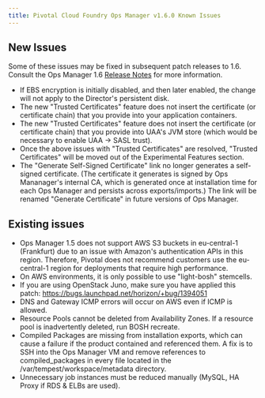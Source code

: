 ```yaml
---
title: Pivotal Cloud Foundry Ops Manager v1.6.0 Known Issues
---
```


## New Issues

Some of these issues may be fixed in subsequent patch releases to 1.6. Consult the Ops Manager 1.6 [Release Notes](opsmanager_rn_1_6.html) for more information.

* If EBS encryption is initially disabled, and then later enabled, the change will not apply to the Director's persistent disk.
* The new "Trusted Certificates" feature does not insert the certificate (or certificate chain) that you provide into your application containers.
* The new "Trusted Certificates" feature does not insert the certificate (or certificate chain) that you provide into UAA's JVM store (which would be necessary to enable UAA -> SASL trust).
* Once the above issues with "Trusted Certificates" are resolved, "Trusted Certificates" will be moved out of the Experimental Features section.
* The "Generate Self-Signed Certificate" link no longer generates a self-signed certificate.  (The certificate it generates is signed by Ops Mananager's internal CA, which is generated once at installation time for each Ops Manager and persists across exports/imports.)  The link will be renamed "Generate Certificate" in future versions of Ops Manager.

## Existing issues

* Ops Manager 1.5 does not support AWS S3 buckets in eu-central-1 (Frankfurt) due to an issue with Amazon's authentication APIs in this region. Therefore, Pivotal does not recommend customers use the eu-central-1 region for deployments that require high performance.
* On AWS environments, it is only possible to use "light-bosh" stemcells.
* If you are using OpenStack Juno, make sure you have applied this patch: https://bugs.launchpad.net/horizon/+bug/1394051
* DNS and Gateway ICMP errors will occur on AWS even if ICMP is allowed.
* Resource Pools cannot be deleted from Availability Zones. If a resource pool is inadvertently deleted, run BOSH recreate.
* Compiled Packages are missing from installation exports, which can cause a failure if the product contained and referenced them. A fix is to SSH into the Ops Manager VM and remove references to compiled_packages in every file located in the /var/tempest/workspace/metadata directory.
* Unnecessary job instances must be reduced manually (MySQL, HA Proxy if RDS & ELBs are used).
